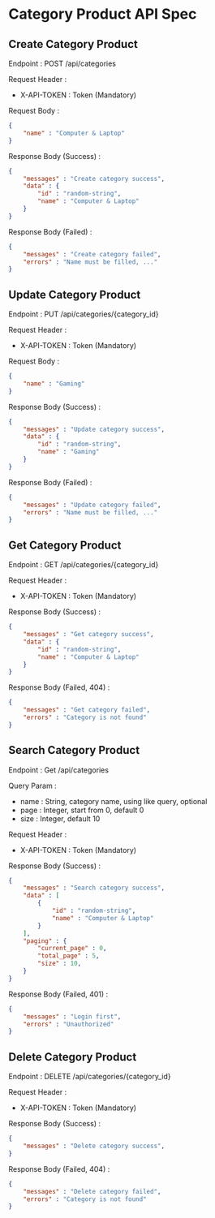 # Category Product API Spec

## Create Category Product

Endpoint : POST /api/categories

Request Header :

- X-API-TOKEN : Token (Mandatory)

Request Body :

```json
{
    "name" : "Computer & Laptop"
}
```

Response Body (Success) :

```json
{
    "messages" : "Create category success",
    "data" : {
        "id" : "random-string",
        "name" : "Computer & Laptop"
    }
}
```

Response Body (Failed) :

```json
{
    "messages" : "Create category failed",
    "errors" : "Name must be filled, ..."
}
```

## Update Category Product

Endpoint : PUT /api/categories/{category_id}

Request Header :

- X-API-TOKEN : Token (Mandatory)

Request Body :

```json
{
    "name" : "Gaming"
}
```

Response Body (Success) :

```json
{
    "messages" : "Update category success",
    "data" : {
        "id" : "random-string",
        "name" : "Gaming"
    }
}
```

Response Body (Failed) :

```json
{
    "messages" : "Update category failed",
    "errors" : "Name must be filled, ..."
}
```

## Get Category Product

Endpoint : GET /api/categories/{category_id}

Request Header :

- X-API-TOKEN : Token (Mandatory)

Response Body (Success) :

```json
{
    "messages" : "Get category success",
    "data" : {
        "id" : "random-string",
        "name" : "Computer & Laptop"
    }
}
```

Response Body (Failed, 404) :

```json
{
    "messages" : "Get category failed",
    "errors" : "Category is not found"
}
```

## Search Category Product

Endpoint : Get /api/categories

Query Param :

- name : String, category name, using like query, optional
- page : Integer, start from 0, default 0
- size : Integer, default 10

Request Header :

- X-API-TOKEN : Token (Mandatory)

Response Body (Success) :

```json
{
    "messages" : "Search category success",
    "data" : [
        {
            "id" : "random-string",
            "name" : "Computer & Laptop"
        }
    ],
    "paging" : {
        "current_page" : 0,
        "total_page" : 5,
        "size" : 10,
    }
}
```

Response Body (Failed, 401) :

```json
{
    "messages" : "Login first",
    "errors" : "Unauthorized"
}
```

## Delete Category Product

Endpoint : DELETE /api/categories/{category_id}

Request Header :

- X-API-TOKEN : Token (Mandatory)

Response Body (Success) :

```json
{
    "messages" : "Delete category success",
}
```

Response Body (Failed, 404) :

```json
{
    "messages" : "Delete category failed",
    "errors" : "Category is not found"
}
```
